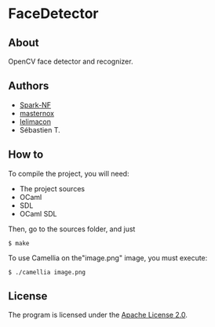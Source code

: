 # FaceDetector

## About
OpenCV face detector and recognizer.

## Authors
* [Spark-NF](https://github.com/Spark-NF)
* [masternox](https://github.com/masternox)
* [lelimacon](https://github.com/lelimacon)
* Sébastien T.

## How to
To compile the project, you will need:

- The project sources
- OCaml
- SDL
- OCaml SDL

Then, go to the sources folder, and just

```
$ make
```

To use Camellia on the"image.png" image, you must execute:

```
$ ./camellia image.png
```

## License
The program is licensed under the [Apache License 2.0](http://www.apache.org/licenses/LICENSE-2.0).